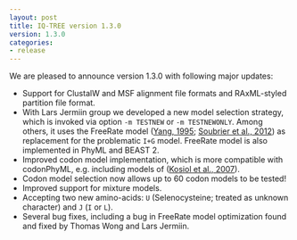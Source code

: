 ```yaml
---
layout: post
title: IQ-TREE version 1.3.0
version: 1.3.0
categories: 
- release
---
```



We are pleased to announce version 1.3.0 with following major updates:

* Support for ClustalW and MSF alignment file formats and RAxML-styled partition file format.
* With Lars Jermiin group we developed a new model selection strategy, which is invoked via option `-m TESTNEW` or `-m TESTNEWONLY`. Among others, it uses the FreeRate model ([Yang, 1995]; [Soubrier et al., 2012]) as replacement for the problematic `I+G` model. FreeRate model is also implemented in PhyML and BEAST 2.
* Improved codon model implementation, which is more compatible with codonPhyML, e.g. including models of ([Kosiol et al., 2007]).
* Codon model selection now allows up to 60 codon models to be tested!
* Improved support for mixture models.
* Accepting two new amino-acids: `U` (Selenocysteine; treated as unknown character) and `J` (`I` or `L`).
* Several bug fixes, including a bug in FreeRate model optimization found and fixed by Thomas Wong and Lars Jermiin.

[Kosiol et al., 2007]: http://dx.doi.org/10.1093/molbev/msm064
[Soubrier et al., 2012]: http://dx.doi.org/10.1093/molbev/mss140
[Yang, 1995]: http://www.genetics.org/content/139/2/993.abstract
